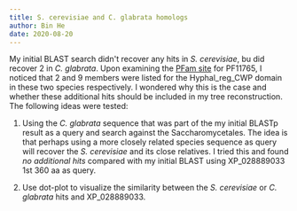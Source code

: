 ```yaml
---
title: S. cerevisiae and C. glabrata homologs
author: Bin He
date: 2020-08-20
---
```


My initial BLAST search didn't recover any hits in _S. cerevisiae_, bu did recover 2 in _C. glabrata_. Upon examining the [PFam site](http://pfam.xfam.org/family/PF11765) for PF11765, I noticed that 2 and 9 members were listed for the Hyphal_reg_CWP domain in these two species respectively. I wondered why this is the case and whether these additional hits should be included in my tree reconstruction. The following ideas were tested:

1. Using the _C. glabrata_ sequence that was part of the my initial BLASTp result as a query and search against the Saccharomycetales. The idea is that perhaps using a more closely related species sequence as query will recover the _S. cerevisiae_ and its close relatives. I tried this and found _no additional hits_ compared with my initial BLAST using XP_028889033 1st 360 aa as query.

1. Use dot-plot to visualize the similarity between the _S. cerevisiae_ or _C. glabrata_ hits and XP_028889033.
